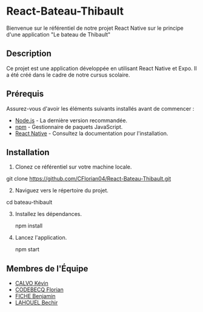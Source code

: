 # React-Bateau-Thibault

Bienvenue sur le référentiel de notre projet React Native sur le principe d'une application "Le bateau de Thibault"

## Description

Ce projet est une application développée en utilisant React Native et Expo. Il a été créé dans le cadre de notre cursus scolaire.

## Prérequis

Assurez-vous d'avoir les éléments suivants installés avant de commencer :

- [Node.js](https://nodejs.org/) - La dernière version recommandée.
- [npm](https://www.npmjs.com/) - Gestionnaire de paquets JavaScript.
- [React Native](https://reactnative.dev/) - Consultez la documentation pour l'installation.

## Installation

1. Clonez ce référentiel sur votre machine locale.

  git clone https://github.com/CFlorian04/React-Bateau-Thibault.git

2. Naviguez vers le répertoire du projet.

  cd bateau-thibault

3. Installez les dépendances.

   npm install

5. Lancez l'application.

   npm start

## Membres de l'Équipe

- [CALVO Kévin](https://github.com/CalvinMP)
- [CODEBECQ Florian](https://github.com/CFlorian04)
- [FICHE Benjamin](https://github.com/Benjamin-Fiche)
- [LAHOUEL Bechir](https://github.com/bechir-Lahouel)

